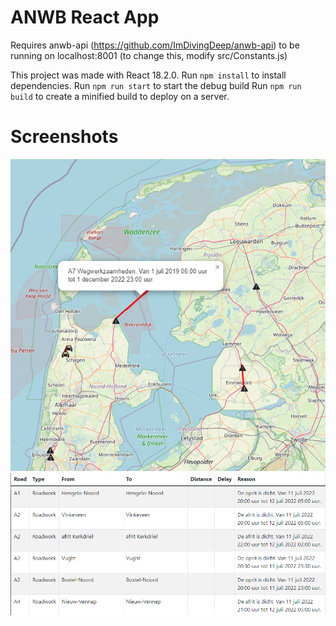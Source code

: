 # ANWB React App

Requires anwb-api (https://github.com/ImDivingDeep/anwb-api) to be running on localhost:8001 (to change this, modify src/Constants.js)

This project was made with React 18.2.0.
Run `npm install` to install dependencies.
Run `npm run start` to start the debug build
Run `npm run build` to create a minified build to deploy on a server.

# Screenshots

![Screenshot 1](/doc/image1.png)
![Screenshot 2](/doc/image2.png)